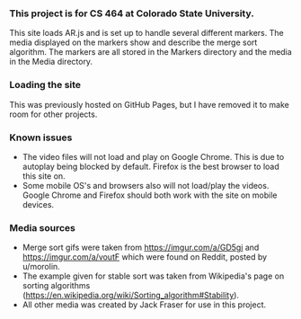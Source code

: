 ### This project is for CS 464 at Colorado State University.

This site loads AR.js and is set up to handle several different markers. The media displayed on the markers show and describe the merge sort algorithm.
The markers are all stored in the Markers directory and the media in the Media directory.

### Loading the site

This was previously hosted on GitHub Pages, but I have removed it to make room for other projects.

### Known issues
* The video files will not load and play on Google Chrome. This is due to autoplay being blocked by default. Firefox is the best browser to load this site on.
* Some mobile OS's and browsers also will not load/play the videos. Google Chrome and Firefox should both work with the site on mobile devices.

### Media sources
* Merge sort gifs were taken from https://imgur.com/a/GD5gi and https://imgur.com/a/voutF which were found on Reddit, posted by u/morolin.
* The example given for stable sort was taken from Wikipedia's page on sorting algorithms (https://en.wikipedia.org/wiki/Sorting_algorithm#Stability).
* All other media was created by Jack Fraser for use in this project.
